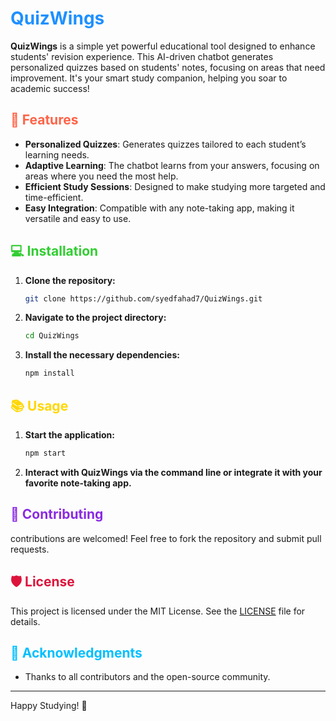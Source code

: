 # <span style="color: #1E90FF;">QuizWings</span>

**QuizWings** is a simple yet powerful educational tool designed to enhance students' revision experience. This AI-driven chatbot generates personalized quizzes based on students' notes, focusing on areas that need improvement. It's your smart study companion, helping you soar to academic success!

## <span style="color: #FF6347; font-weight: bold;">🚀 Features</span>

- **Personalized Quizzes**: Generates quizzes tailored to each student’s learning needs.
- **Adaptive Learning**: The chatbot learns from your answers, focusing on areas where you need the most help.
- **Efficient Study Sessions**: Designed to make studying more targeted and time-efficient.
- **Easy Integration**: Compatible with any note-taking app, making it versatile and easy to use.

## <span style="color: #32CD32; font-weight: bold;">💻 Installation</span>

1. **Clone the repository:**
    ```bash
    git clone https://github.com/syedfahad7/QuizWings.git
    ```
2. **Navigate to the project directory:**
    ```bash
    cd QuizWings
    ```
3. **Install the necessary dependencies:**
    ```bash
    npm install
    ```

## <span style="color: #FFD700; font-weight: bold;">📚 Usage</span>

1. **Start the application:**
    ```bash
    npm start
    ```
2. **Interact with QuizWings via the command line or integrate it with your favorite note-taking app.**

## <span style="color: #8A2BE2; font-weight: bold;">🤝 Contributing</span>

contributions are welcomed! Feel free to fork the repository and submit pull requests.

## <span style="color: #DC143C; font-weight: bold;">🛡️ License</span>

This project is licensed under the MIT License. See the [LICENSE](LICENSE) file for details.

## <span style="color: #00BFFF; font-weight: bold;">🌟 Acknowledgments</span>

- Thanks to all contributors and the open-source community.

---

Happy Studying! 🦉
